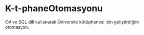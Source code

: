# K-t-phaneOtomasyonu
C# ve SQL dili kullanarak Üniversite kütüphanesi için geliştirdiğim otomasyon.
